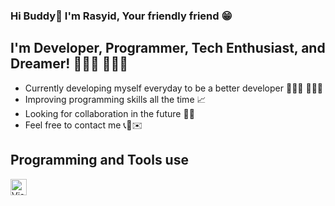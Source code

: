 ### Hi Buddy👋 I'm Rasyid, Your friendly friend 😁

## I'm Developer, Programmer, Tech Enthusiast, and Dreamer! 🧑🏽‍💻 👨🏽‍💻
- Currently developing myself everyday to be a better developer 🚴🏾‍♀️ 🏋🏽‍♂️ 
- Improving programming skills all the time 📈 
- Looking for collaboration in the future 👐🏽 
- Feel free to contact me 📞📲✉️

## Programming and Tools use
<img align="left" alt="Visual Studio Code" width="26px" src="https://img.icons8.com/fluency/48/000000/visual-studio-code-2019.png">

